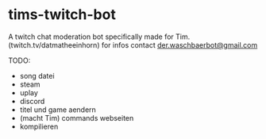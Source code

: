 # tims-twitch-bot

A twitch chat moderation bot specifically made for Tim. (twitch.tv/datmatheeinhorn)
for infos contact der.waschbaerbot@gmail.com

TODO:

-   song datei
-   steam
-   uplay
-   discord
-   titel und game aendern
-   (macht Tim) commands webseiten
-   kompilieren
